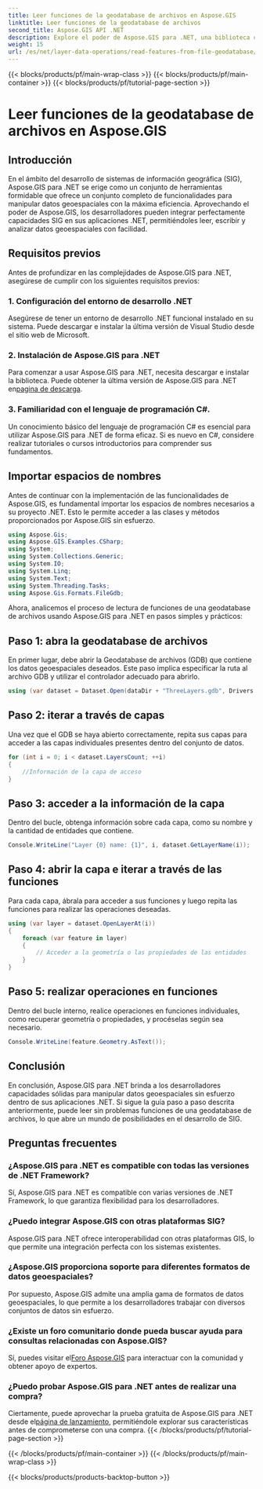 ```yaml
---
title: Leer funciones de la geodatabase de archivos en Aspose.GIS
linktitle: Leer funciones de la geodatabase de archivos
second_title: Aspose.GIS API .NET
description: Explore el poder de Aspose.GIS para .NET, una biblioteca completa para datos geoespaciales en aplicaciones .NET. Lea, escriba y analice datos geoespaciales con facilidad y sin esfuerzo.
weight: 15
url: /es/net/layer-data-operations/read-features-from-file-geodatabase/
---
```


{{< blocks/products/pf/main-wrap-class >}}
{{< blocks/products/pf/main-container >}}
{{< blocks/products/pf/tutorial-page-section >}}

# Leer funciones de la geodatabase de archivos en Aspose.GIS

## Introducción
En el ámbito del desarrollo de sistemas de información geográfica (SIG), Aspose.GIS para .NET se erige como un conjunto de herramientas formidable que ofrece un conjunto completo de funcionalidades para manipular datos geoespaciales con la máxima eficiencia. Aprovechando el poder de Aspose.GIS, los desarrolladores pueden integrar perfectamente capacidades SIG en sus aplicaciones .NET, permitiéndoles leer, escribir y analizar datos geoespaciales con facilidad.
## Requisitos previos
Antes de profundizar en las complejidades de Aspose.GIS para .NET, asegúrese de cumplir con los siguientes requisitos previos:
### 1. Configuración del entorno de desarrollo .NET
Asegúrese de tener un entorno de desarrollo .NET funcional instalado en su sistema. Puede descargar e instalar la última versión de Visual Studio desde el sitio web de Microsoft.
### 2. Instalación de Aspose.GIS para .NET
 Para comenzar a usar Aspose.GIS para .NET, necesita descargar e instalar la biblioteca. Puede obtener la última versión de Aspose.GIS para .NET en[pagina de descarga](https://releases.aspose.com/gis/net/).
### 3. Familiaridad con el lenguaje de programación C#.
Un conocimiento básico del lenguaje de programación C# es esencial para utilizar Aspose.GIS para .NET de forma eficaz. Si es nuevo en C#, considere realizar tutoriales o cursos introductorios para comprender sus fundamentos.

## Importar espacios de nombres
Antes de continuar con la implementación de las funcionalidades de Aspose.GIS, es fundamental importar los espacios de nombres necesarios a su proyecto .NET. Esto le permite acceder a las clases y métodos proporcionados por Aspose.GIS sin esfuerzo.

```csharp
using Aspose.Gis;
using Aspose.GIS.Examples.CSharp;
using System;
using System.Collections.Generic;
using System.IO;
using System.Linq;
using System.Text;
using System.Threading.Tasks;
using Aspose.Gis.Formats.FileGdb;
```

Ahora, analicemos el proceso de lectura de funciones de una geodatabase de archivos usando Aspose.GIS para .NET en pasos simples y prácticos:
## Paso 1: abra la geodatabase de archivos
En primer lugar, debe abrir la Geodatabase de archivos (GDB) que contiene los datos geoespaciales deseados. Este paso implica especificar la ruta al archivo GDB y utilizar el controlador adecuado para abrirlo.
```csharp
using (var dataset = Dataset.Open(dataDir + "ThreeLayers.gdb", Drivers.FileGdb))
```
## Paso 2: iterar a través de capas
Una vez que el GDB se haya abierto correctamente, repita sus capas para acceder a las capas individuales presentes dentro del conjunto de datos.
```csharp
for (int i = 0; i < dataset.LayersCount; ++i)
{
    //Información de la capa de acceso
}
```
## Paso 3: acceder a la información de la capa
Dentro del bucle, obtenga información sobre cada capa, como su nombre y la cantidad de entidades que contiene.
```csharp
Console.WriteLine("Layer {0} name: {1}", i, dataset.GetLayerName(i));
```
## Paso 4: abrir la capa e iterar a través de las funciones
Para cada capa, ábrala para acceder a sus funciones y luego repita las funciones para realizar las operaciones deseadas.
```csharp
using (var layer = dataset.OpenLayerAt(i))
{
    foreach (var feature in layer)
    {
        // Acceder a la geometría o las propiedades de las entidades
    }
}
```
## Paso 5: realizar operaciones en funciones
Dentro del bucle interno, realice operaciones en funciones individuales, como recuperar geometría o propiedades, y procéselas según sea necesario.
```csharp
Console.WriteLine(feature.Geometry.AsText());
```

## Conclusión
En conclusión, Aspose.GIS para .NET brinda a los desarrolladores capacidades sólidas para manipular datos geoespaciales sin esfuerzo dentro de sus aplicaciones .NET. Si sigue la guía paso a paso descrita anteriormente, puede leer sin problemas funciones de una geodatabase de archivos, lo que abre un mundo de posibilidades en el desarrollo de SIG.
## Preguntas frecuentes
### ¿Aspose.GIS para .NET es compatible con todas las versiones de .NET Framework?
Sí, Aspose.GIS para .NET es compatible con varias versiones de .NET Framework, lo que garantiza flexibilidad para los desarrolladores.
### ¿Puedo integrar Aspose.GIS con otras plataformas SIG?
Aspose.GIS para .NET ofrece interoperabilidad con otras plataformas GIS, lo que permite una integración perfecta con los sistemas existentes.
### ¿Aspose.GIS proporciona soporte para diferentes formatos de datos geoespaciales?
Por supuesto, Aspose.GIS admite una amplia gama de formatos de datos geoespaciales, lo que permite a los desarrolladores trabajar con diversos conjuntos de datos sin esfuerzo.
### ¿Existe un foro comunitario donde pueda buscar ayuda para consultas relacionadas con Aspose.GIS?
 Sí, puedes visitar el[Foro Aspose.GIS](https://forum.aspose.com/c/gis/33) para interactuar con la comunidad y obtener apoyo de expertos.
### ¿Puedo probar Aspose.GIS para .NET antes de realizar una compra?
 Ciertamente, puede aprovechar la prueba gratuita de Aspose.GIS para .NET desde el[página de lanzamiento](https://releases.aspose.com/), permitiéndole explorar sus características antes de comprometerse con una compra.
{{< /blocks/products/pf/tutorial-page-section >}}

{{< /blocks/products/pf/main-container >}}
{{< /blocks/products/pf/main-wrap-class >}}

{{< blocks/products/products-backtop-button >}}
